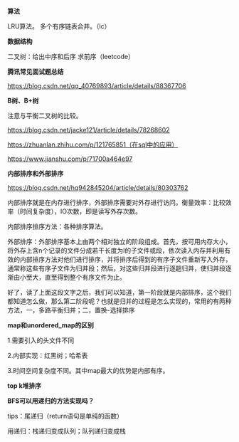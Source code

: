 **算法**

LRU算法。
多个有序链表合并。（lc）



**数据结构**

二叉树：给出中序和后序 求前序（leetcode）



**腾讯常见面试题总结**

https://blog.csdn.net/qq_40769893/article/details/88367706



**B树、B+树**

注意与平衡二叉树的比较。

https://blog.csdn.net/jacke121/article/details/78268602

https://zhuanlan.zhihu.com/p/121765851（在sql中的应用）

https://www.jianshu.com/p/71700a464e97



**内部排序和外部排序**

https://blog.csdn.net/hq942845204/article/details/80303762

内部排序就是在内存进行排序，外部排序需要对外存进行访问。衡量效率：比较效率（时间复杂度），IO次数，即是读写外存次数。

内部排序排序方法：各种排序算法。

外部排序：外部排序基本上由两个相对独立的阶段组成。首先，按可用内存大小，将外存上含n个记录的文件分成若干长度为l的子文件或段，依次读入内存并利用有效的内部排序方法对他们进行排序，并将排序后得到的有序子文件重新写入外存，通常称这些有序子文件为归并段；然后，对这些归并段进行逐趟归并，使归并段逐渐由小至大，直至得到整个有序文件为止。

好了，读了上面这段文字之后，我们可以知道，第一阶段就是内部排序，这个我们都知道怎么做，那么第二阶段呢？也就是归并的过程是怎么实现的，常用的有两种方法，一，多路平衡归并；二，置换-选择排序



**map和unordered_map的区别**

1.需要引入的头文件不同

2.内部实现：红黑树；哈希表

3.时间空间复杂度不同。其中map最大的优势是内部有序。



**top k堆排序**



**BFS可以用递归的方法实现吗？**

tips：尾递归（return语句是单纯的函数）

用递归：栈递归变成队列；队列递归变成栈
